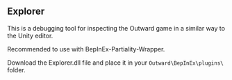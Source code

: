 ## Explorer

This is a debugging tool for inspecting the Outward game in a similar way to the Unity editor.

Recommended to use with BepInEx-Partiality-Wrapper.

Download the Explorer.dll file and place it in your `Outward\BepInEx\plugins\` folder.
